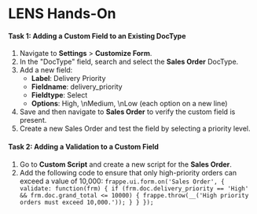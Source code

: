 # LENS Hands-On

#### **Task 1: Adding a Custom Field to an Existing DocType**

1.  Navigate to **Settings** > **Customize Form**.
2.  In the "DocType" field, search and select the **Sales Order** DocType.
3.  Add a new field:
    -   **Label**: Delivery Priority
    -   **Fieldname**: delivery_priority
    -   **Fieldtype**: Select
    -   **Options**: High, \nMedium, \nLow (each option on a new line)
4.  Save and then navigate to **Sales Order** to verify the custom field is present.
5.  Create a new Sales Order and test the field by selecting a priority level.

#### **Task 2: Adding a Validation to a Custom Field**

1.  Go to **Custom Script** and create a new script for the **Sales Order**.
2.  Add the following code to ensure that only high-priority orders can exceed a value of 10,000:
    `
    frappe.ui.form.on('Sales Order', {
   validate: function(frm) {
      if (frm.doc.delivery_priority == 'High' && frm.doc.grand_total <= 10000) {
         frappe.throw(__('High priority orders must exceed 10,000.'));
      }
   }
}); `
<!--stackedit_data:
eyJoaXN0b3J5IjpbNDgyNjMyNzgyLDE3NjYzNjU2NTYsLTEyOT
cwNTg0MDVdfQ==
-->